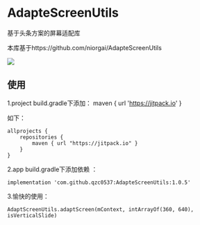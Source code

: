 # AdapteScreenUtils
基于头条方案的屏幕适配库

本库基于https://github.com/niorgai/AdapteScreenUtils

[![](https://jitpack.io/v/qzc0537/AdapteScreenUtils.svg)](https://jitpack.io/#qzc0537/AdapteScreenUtils)


使用
--
1.project build.gradle下添加：
maven { url 'https://jitpack.io' }

如下：

```
allprojects {
    repositories {
        maven { url "https://jitpack.io" }
    }
}
```

2.app build.gradle下添加依赖 ：

```
implementation 'com.github.qzc0537:AdapteScreenUtils:1.0.5'
```

3.愉快的使用：
```
AdaptScreenUtils.adaptScreen(mContext, intArrayOf(360, 640), isVerticalSlide)
